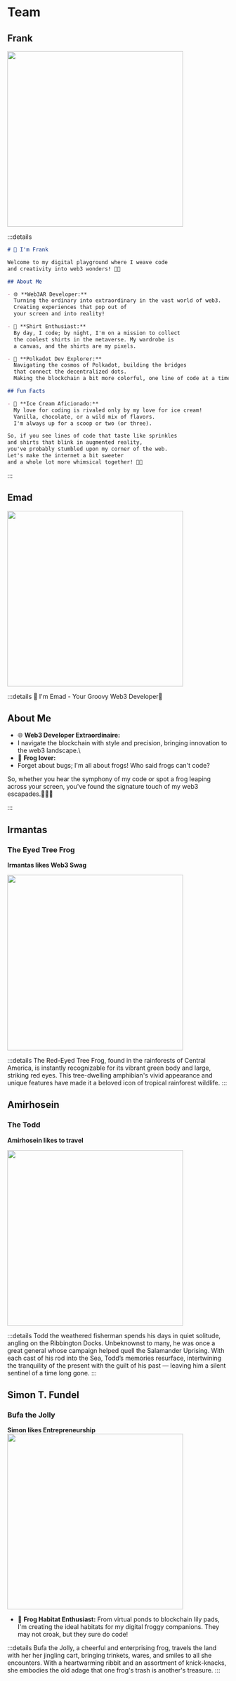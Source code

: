 # Team

## Frank
<img src="/assets/Frank_Slippy.png" width="400" height="400">

:::details

```md
# 👋 I'm Frank

Welcome to my digital playground where I weave code  
and creativity into web3 wonders! 👨‍💻

## About Me

- 🌐 **Web3AR Developer:**  
  Turning the ordinary into extraordinary in the vast world of web3.  
  Creating experiences that pop out of  
  your screen and into reality!

- 👕 **Shirt Enthusiast:**  
  By day, I code; by night, I'm on a mission to collect  
  the coolest shirts in the metaverse. My wardrobe is  
  a canvas, and the shirts are my pixels.

- 🚀 **Polkadot Dev Explorer:**  
  Navigating the cosmos of Polkadot, building the bridges  
  that connect the decentralized dots.
  Making the blockchain a bit more colorful, one line of code at a time.

## Fun Facts

- 🍦 **Ice Cream Aficionado:**  
  My love for coding is rivaled only by my love for ice cream!  
  Vanilla, chocolate, or a wild mix of flavors.  
  I'm always up for a scoop or two (or three).

So, if you see lines of code that taste like sprinkles  
and shirts that blink in augmented reality,  
you've probably stumbled upon my corner of the web.  
Let's make the internet a bit sweeter  
and a whole lot more whimsical together! 🌈✨

```


::: 

## Emad

<img src="/assets/Emad_Froger.png" width="400" height="400">

:::details
👋 I'm Emad - Your Groovy Web3 Developer🐸

## About Me  
- 🌐 **Web3 Developer Extraordinaire:**  
- I navigate the blockchain with style and precision, bringing innovation to the web3 landscape.\
- 🐸 **Frog lover:**  
- Forget about bugs; I'm all about frogs! Who said frogs can't code?

So, whether you hear the symphony of my code or spot a frog leaping across your screen, you've found the signature touch of my web3 escapades.🎩✨🐍

:::

## Irmantas
### **The Eyed Tree Frog**
**Irmantas likes Web3 Swag**

<img src="/assets/Irmantas_frog.png" width="400" height="400">

:::details
  The Red-Eyed Tree Frog, found in the rainforests of Central America, is instantly recognizable for its vibrant green body and large, striking red eyes. This tree-dwelling amphibian's vivid appearance and unique features have made it a beloved icon of tropical rainforest wildlife.
:::

## Amirhosein
### **The Todd**
**Amirhosein likes to travel**

<img src="/assets/Amirhosein_Todd.png" width="400" height="400">

:::details
  Todd the weathered fisherman spends his days in quiet solitude, angling on the Ribbington Docks. Unbeknownst to many, he was once a great general whose campaign helped quell the Salamander Uprising. With each cast of his rod into the Sea, Todd’s memories resurface, intertwining the tranquility of the present with the guilt of his past — leaving him a silent sentinel of a time long gone. 
:::

## Simon T. Fundel
### **Bufa the Jolly**
**Simon likes Entrepreneurship**
<img src="/assets/Simon.png" width="400" height="400">
- 🍃 **Frog Habitat Enthusiast:** From virtual ponds to blockchain lily pads, I'm creating the ideal habitats for my digital froggy companions. They may not croak, but they sure do code!


:::details
  Bufa the Jolly, a cheerful and enterprising frog, travels the land with her her jingling cart, bringing trinkets, wares, and smiles to all she encounters. With a heartwarming ribbit and an assortment of knick-knacks, she embodies the old adage that one frog's trash is another's treasure.
:::